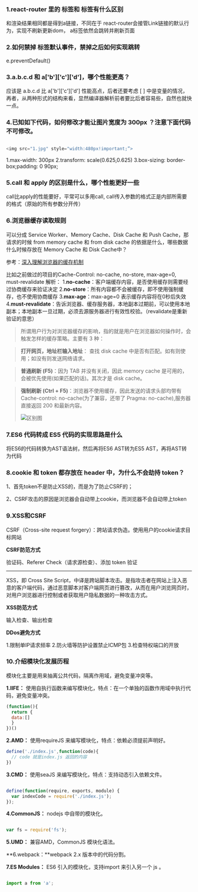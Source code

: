 ### 1.react-router 里的 <Link> 标签和 <a> 标签有什么区别

  <Link>和<a>渲染结果相同都是得到a链接，不同在于
  react-router会接管Link链接的默认行为，实现不刷新更新dom，
  a标签依然会跳转并刷新页面


### 2.如何禁掉 <a> 标签默认事件，禁掉之后如何实现跳转

  e.preventDefault()


### 3.a.b.c.d 和 a['b']['c']['d']，哪个性能更高？

  应该是 a.b.c.d 比 a['b']['c']['d'] 性能高点，后者还要考虑 [ ] 中是变量的情况，再者，从两种形式的结构来看，显然编译器解析前者要比后者容易些，自然也就快一点。


### 4.已知如下代码，如何修改才能让图片宽度为 300px ？注意下面代码不可修改。

  ````js

  <img src="1.jpg" style="width:480px!important;”>

  ````

  1.max-width: 300px
  2.transform: scale(0.625,0.625)
  3.box-sizing: border-box;padding: 0 90px;


### 5.call 和 apply 的区别是什么，哪个性能更好一些

  call比apply的性能要好，平常可以多用call, call传入参数的格式正是内部所需要的格式（原始的所有参数分开传）


### 6.浏览器缓存读取规则

  可以分成 Service Worker、Memory Cache、Disk Cache 和 Push Cache，那请求的时候 from memory cache 和 from disk cache 的依据是什么，哪些数据什么时候存放在 Memory Cache 和 Disk Cache中？

  参考：[深入理解浏览器的缓存机制](https://www.jianshu.com/p/54cc04190252)


  比如之前做过的项目的Cache-Control: no-cache, no-store, max-age=0, must-revalidate
  解析：
  1.**no-cache**：客户端缓存内容，是否使用缓存则需要经过协商缓存来验证决定
  2.**no-store**：所有内容都不会被缓存，即不使用强制缓存，也不使用协商缓存
  3.**max-age**：max-age=0 表示缓存内容将在0秒后失效
  4.**must-revalidate**：告诉浏览器、缓存服务器，本地副本过期前，可以使用本地副本；本地副本一旦过期，必须去源服务器进行有效性校验。（revalidate是重新验证的意思）

  > 所谓用户行为对浏览器缓存的影响，指的就是用户在浏览器如何操作时，会触发怎样的缓存策略。主要有 3 种：

  > **打开网页，地址栏输入地址**： 查找 disk cache 中是否有匹配。如有则使用；如没有则发送网络请求。

  > **普通刷新 (F5)**：因为 TAB 并没有关闭，因此 memory cache 是可用的，会被优先使用(如果匹配的话)。其次才是 disk cache。

  > **强制刷新 (Ctrl + F5)**：浏览器不使用缓存，因此发送的请求头部均带有 Cache-control: no-cache(为了兼容，还带了 Pragma: no-cache),服务器直接返回 200 和最新内容。
  >
  > ![区别图](https://user-gold-cdn.xitu.io/2018/9/9/165bd6dee12c01a7?imageView2/0/w/1280/h/960/format/webp/ignore-error/1)


### 7.ES6 代码转成 ES5 代码的实现思路是什么 

  将ES6的代码转换为AST语法树，然后再将ES6 AST转为ES5 AST，再将AST转为代码


### 8.cookie 和 token 都存放在 header 中，为什么不会劫持 token？

  1、首先token不是防止XSS的，而是为了防止CSRF的；

  2、CSRF攻击的原因是浏览器会自动带上cookie，而浏览器不会自动带上token


### 9.XSS和CSRF

  CSRF（Cross-site request forgery）：跨站请求伪造。使用用户的cookie请求目标网站

  **CSRF防范方式** 

  验证码、Referer Check（请求源检查）、添加 token 验证

---------------

  XSS，即 Cross Site Script，中译是跨站脚本攻击。是指攻击者在网站上注入恶意的客户端代码，通过恶意脚本对客户端网页进行篡改，从而在用户浏览网页时，对用户浏览器进行控制或者获取用户隐私数据的一种攻击方式。

  **XSS防范方式** 

  输入检查、输出检查

  **DDos避免方式**

  1.限制单IP请求频率
  2.防火墙等防护设置禁止ICMP包
  3.检查特权端口的开放


### 10.介绍模块化发展历程

  模块化主要是用来抽离公共代码，隔离作用域，避免变量冲突等。

  **1.IIFE：** 使用自执行函数来编写模块化，特点：在一个单独的函数作用域中执行代码，避免变量冲突。
  ````js
  (function(){
    return {
    data:[]
    }
  })()

  ````

  **2.AMD：** 使用requireJS 来编写模块化，特点：依赖必须提前声明好。

  ````js
  define('./index.js',function(code){
    // code 就是index.js 返回的内容
  })
  ````

**3.CMD：** 使用seaJS 来编写模块化，特点：支持动态引入依赖文件。

````js

define(function(require, exports, module) {  
  var indexCode = require('./index.js');
});

````

**4.CommonJS：** nodejs 中自带的模块化。

````js

var fs = require('fs');

````

**5.UMD：** 兼容AMD，CommonJS 模块化语法。

**6.webpack：**webpack 2.x 版本中的代码分割。

**7.ES Modules：** ES6 引入的模块化，支持import 来引入另一个 js 。

````js

import a from 'a';

````